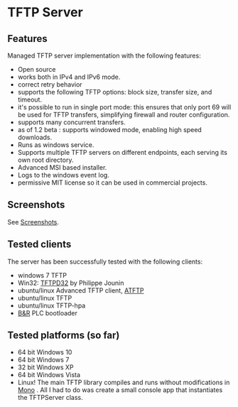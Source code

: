 # TFTP Server

## Features

Managed TFTP server implementation with the following features:

* Open source
* works both in IPv4 and IPv6 mode.
* correct retry behavior
* supports the following TFTP options: block size, transfer size, and timeout.
* it's possible to run in single port mode: this ensures that only port 69 will be used for TFTP transfers, simplifying firewall and router configuration.
* supports many concurrent transfers. 
* as of 1.2 beta : supports windowed mode, enabling high speed downloads.
* Runs as windows service.
* Supports multiple TFTP servers on different endpoints, each serving its own root directory.
* Advanced MSI based installer.
* Logs to the windows event log.
* permissive MIT license so it can be used in commercial projects.

## Screenshots

See [Screenshots](docs/Screenshots.md).

## Tested clients

The server has been successfully tested with the following clients:
* windows 7 TFTP
* Win32: [TFTPD32](http://tftpd32.jounin.net/) by Philippe Jounin
* ubuntu/linux Advanced TFTP client, [ATFTP](http://www.ubuntugeek.com/howto-setup-advanced-tftp-server-in-ubuntu.html)
* ubuntu/linux TFTP
* ubuntu/linux TFTP-hpa
* [B&R](http://www.br-automation.com/) PLC bootloader

## Tested platforms (so far)

* 64 bit Windows 10
* 64 bit Windows 7
* 32 bit Windows XP
* 64 bit Windows Vista
* Linux! The main TFTP library compiles and runs without modifications in [Mono](http://www.mono-project.com/) . All I had to do was create a small console app that instantiates the TFTPServer class.
